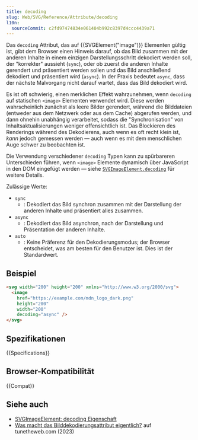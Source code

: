```yaml
---
title: decoding
slug: Web/SVG/Reference/Attribute/decoding
l10n:
  sourceCommit: c2fd97474834e061404b992c8397d4ccc4439a71
---
```


Das `decoding` Attribut, das auf {{SVGElement("image")}} Elementen gültig ist, gibt dem Browser einen Hinweis darauf, ob das Bild zusammen mit der anderen Inhalte in einem einzigen Darstellungsschritt dekodiert werden soll, der "korrekter" aussieht (`sync`), oder ob zuerst die anderen Inhalte gerendert und präsentiert werden sollen und das Bild anschließend dekodiert und präsentiert wird (`async`). In der Praxis bedeutet `async`, dass der nächste Malvorgang nicht darauf wartet, dass das Bild dekodiert wird.

Es ist oft schwierig, einen merklichen Effekt wahrzunehmen, wenn `decoding` auf statischen `<image>` Elementen verwendet wird. Diese werden wahrscheinlich zunächst als leere Bilder gerendert, während die Bilddateien (entweder aus dem Netzwerk oder aus dem Cache) abgerufen werden, und dann ohnehin unabhängig verarbeitet, sodass die "Synchronisation" von Inhaltsaktualisierungen weniger offensichtlich ist. Das Blockieren des Renderings während des Dekodierens, auch wenn es oft recht klein ist, _kann_ jedoch gemessen werden — auch wenn es mit dem menschlichen Auge schwer zu beobachten ist.

Die Verwendung verschiedener `decoding` Typen kann zu spürbareren Unterschieden führen, wenn `<image>` Elemente dynamisch über JavaScript in den DOM eingefügt werden — siehe [`SVGImageElement.decoding`](/de/docs/Web/API/SVGImageElement/decoding) für weitere Details.

Zulässige Werte:

- `sync`
  - : Dekodiert das Bild synchron zusammen mit der Darstellung der anderen Inhalte und präsentiert alles zusammen.
- `async`
  - : Dekodiert das Bild asynchron, nach der Darstellung und Präsentation der anderen Inhalte.
- `auto`
  - : Keine Präferenz für den Dekodierungsmodus; der Browser entscheidet, was am besten für den Benutzer ist. Dies ist der Standardwert.

## Beispiel

```html
<svg width="200" height="200" xmlns="http://www.w3.org/2000/svg">
  <image
    href="https://example.com/mdn_logo_dark.png"
    height="200"
    width="200"
    decoding="async" />
</svg>
```

## Spezifikationen

{{Specifications}}

## Browser-Kompatibilität

{{Compat}}

## Siehe auch

- [SVGImageElement: decoding Eigenschaft](/de/docs/Web/API/SVGImageElement/decoding)
- [Was macht das Bilddekodierungsattribut eigentlich?](https://www.tunetheweb.com/blog/what-does-the-image-decoding-attribute-actually-do/) auf tunetheweb.com (2023)
